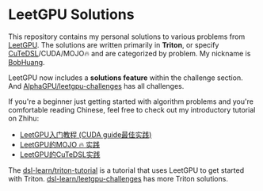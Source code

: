 # LeetGPU Solutions

This repository contains my personal solutions to various problems from [LeetGPU](https://leetgpu.com/challenges). The solutions are written primarily in **Triton**, or specify [CuTeDSL](./CuTeDSL)/CUDA/MOJO🔥 and are categorized by problem. My nickname is [BobHuang](https://leetgpu.com/profile?display_name=BobHuang).

LeetGPU now includes a **solutions feature** within the challenge section. And [AlphaGPU/leetgpu-challenges](https://github.com/AlphaGPU/leetgpu-challenges) has all challenges.

If you're a beginner just getting started with algorithm problems and you're comfortable reading Chinese, feel free to check out my introductory tutorial on Zhihu:
- [LeetGPU入门教程 (CUDA guide最佳实践)](https://zhuanlan.zhihu.com/p/1899956367734867434)
- [LeetGPU的MOJO 🔥 实践](https://zhuanlan.zhihu.com/p/1908980999993402643)
- [LeetGPU的CuTeDSL实践](https://zhuanlan.zhihu.com/p/1958305040352675168)

The [dsl-learn/triton-tutorial](https://github.com/dsl-learn/triton-tutorial) is a tutorial that uses LeetGPU to get started with Triton. [dsl-learn/leetgpu-challenges](https://github.com/dsl-learn/leetgpu-challenges) has more Triton solutions.

